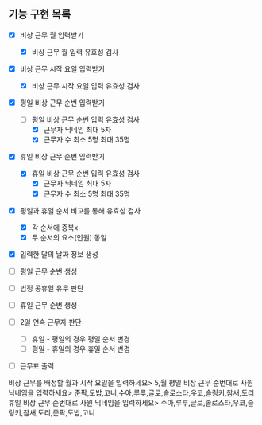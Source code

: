 ## 기능 구현 목록

- [x] 비상 근무 월 입력받기

  - [x] 비상 근무 월 입력 유효성 검사

- [x] 비상 근무 시작 요일 입력받기

  - [x] 비상 근무 시작 요일 입력 유효성 검사

- [x] 평일 비상 근무 순번 입력받기

  - [ ] 평일 비상 근무 순번 입력 유효성 검사
    - [x] 근무자 닉네임 최대 5자
    - [x] 근무자 수 최소 5명 최대 35명

- [x] 휴일 비상 근무 순번 입력받기

  - [x] 휴일 비상 근무 순번 입력 유효성 검사
    - [x] 근무자 닉네임 최대 5자
    - [x] 근무자 수 최소 5명 최대 35명

- [x] 평일과 휴일 순서 비교를 통해 유효성 검사

  - [x] 각 순서에 중복x
  - [x] 두 순서의 요소(인원) 동일

- [x] 입력한 달의 날짜 정보 생성

- [ ] 평일 근무 순번 생성
- [ ] 법정 공휴일 유무 판단
- [ ] 휴일 근무 순번 생성

- [ ] 2일 연속 근무자 판단

  - [ ] 휴일 - 평일의 경우 평일 순서 변경
  - [ ] 평일 - 휴일의 경우 휴일 순서 변경

- [ ] 근무표 출력


비상 근무를 배정할 월과 시작 요일을 입력하세요> 5,월
평일 비상 근무 순번대로 사원 닉네임을 입력하세요> 준팍,도밥,고니,수아,루루,글로,솔로스타,우코,슬링키,참새,도리
휴일 비상 근무 순번대로 사원 닉네임을 입력하세요> 수아,루루,글로,솔로스타,우코,슬링키,참새,도리,준팍,도밥,고니